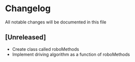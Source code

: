 # Changelog
All notable changes will be documented in this file

## [Unreleased]
- Create class called roboMethods
- Implement driving algorithm as a function of roboMethods
